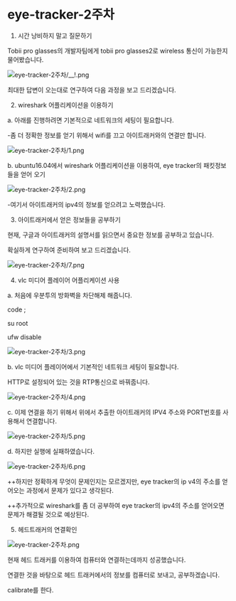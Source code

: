 # eye-tracker-2주차

1. 시간 낭비하지  말고 질문하기

 Tobii pro glasses의 개발자팀에게 tobii pro glasses2로 wireless 통신이 가능한지 물어봤습니다.

![eye-tracker-2주차/__!.png](eye-tracker-2주차/__!.png)

최대한 답변이 오는대로 연구하여 다음 과정을 보고 드리겠습니다.

2. wireshark 어플리케이션을 이용하기

a.  아래를 진행하려면 기본적으로 네트워크의 세팅이 필요합니다.

-좀 더 정확한 정보를 얻기 위해서 wifi를 끄고 아이트래커와의 연결만 합니다.

![eye-tracker-2주차/1.png](eye-tracker-2주차/1.png)

b. ubuntu16.04에서 wireshark 어플리케이션을 이용하여, eye tracker의 패킷정보들을 얻어 오기

![eye-tracker-2주차/2.png](eye-tracker-2주차/2.png)

-여기서 아이트래커의 ipv4의 정보를 얻으려고 노력했습니다.

3.  아이트래커에서 얻은 정보들을 공부하기

현재, 구글과 아이트래커의 설명서를 읽으면서 중요한 정보를 공부하고 있습니다.

확실하게 연구하여 준비하여 보고 드리겠습니다.

![eye-tracker-2주차/7.png](eye-tracker-2주차/7.png)

4.  vlc 미디어 플레이어 어플리케이션 사용

a. 처음에 우분투의 방화벽을 차단해제 해줍니다.

code ;

su root

ufw disable

![eye-tracker-2주차/3.png](eye-tracker-2주차/3.png)

b.  vlc 미디어 플레이어에서 기본적인 네트워크 세팅이 필요합니다.

HTTP로 설정되어 있는 것을 RTP통신으로 바꿔줍니다.

![eye-tracker-2주차/4.png](eye-tracker-2주차/4.png)

c.  이제 연결을 하기 위해서 위에서 추출한 아이트래커의 IPV4 주소와 PORT번호를 사용해서 연결합니다.

![eye-tracker-2주차/5.png](eye-tracker-2주차/5.png)

d. 하지만 실행에 실패하였습니다.

![eye-tracker-2주차/6.png](eye-tracker-2주차/6.png)

++하지만 정확하게 무엇이 문제인지는 모르겠지만, eye tracker의 ip v4의 주소를 얻어오는 과정에서 문제가 있다고 생각된다.

++추가적으로 wireshark를 좀 더 공부하여 eye tracker의 ipv4의 주소를 얻어오면 문제가 해결될 것으로 예상된다.

5. 헤드트래커의 연결확인 

![eye-tracker-2주차.png](eye-tracker-2주차.png)

현재 헤드 트래커를 이용하여 컴퓨터와 연결하는데까지 성공했습니다.

연결한 것을 바탕으로 헤드 트래커에서의 정보를 컴퓨터로 보내고, 공부하겠습니다.

calibrate를 한다.